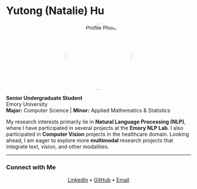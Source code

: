 # Yutong (Natalie) Hu  

<p align="center">
  <img src="profile_photo.jpg" alt="Profile Photo" width="180" style="border-radius:50%">
</p>

**Senior Undergraduate Student**  
Emory University  
**Major:** Computer Science | **Minor:** Applied Mathematics & Statistics  

My research interests primarily lie in **Natural Language Processing (NLP)**, where I have participated in several projects at the **Emory NLP Lab**. I also participated in **Computer Vision** projects in the healthcare domain. Looking ahead, I am eager to explore more **multimodal** research projects that integrate text, vision, and other modalities.

---

### Connect with Me
<p align="center">
  <a href="https://www.linkedin.com/in/yutong-hu-natalie/" target="_blank">LinkedIn</a> •
  <a href="https://github.com/YutongHu-Natalie" target="_blank">GitHub</a> •
  <a href="yutong.hu@emory.edu">Email</a>
</p>
